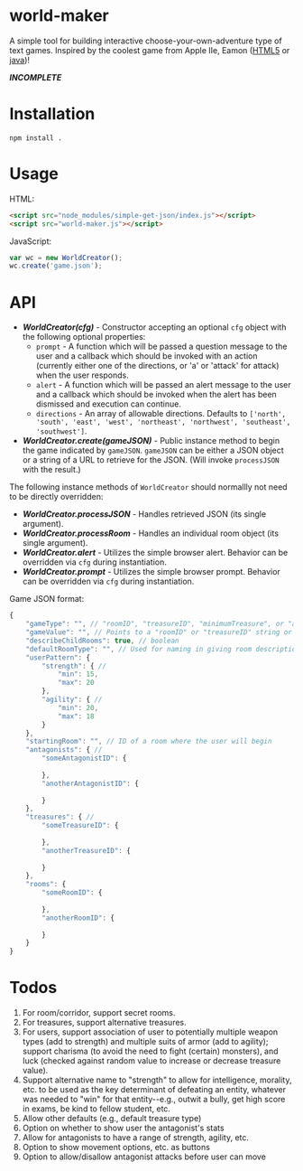 # world-maker

A simple tool for building interactive choose-your-own-adventure
type of text games. Inspired by the coolest game from Apple IIe, Eamon ([HTML5](http://www.myabandonware.com/game/eamon-26k) or [java](http://www.eamonag.org/java/index.htm))!

***INCOMPLETE***

# Installation

`npm install .`

# Usage

HTML:
```html
<script src="node_modules/simple-get-json/index.js"></script>
<script src="world-maker.js"></script>
```

JavaScript:

```js
var wc = new WorldCreator();
wc.create('game.json');
```

# API

- ***WorldCreator(cfg)*** - Constructor accepting an optional `cfg` object with the following optional properties:
    - `prompt` - A function which will be passed a question message to the user and a callback which should be invoked with an action (currently either one of the directions, or 'a' or 'attack' for attack) when the user responds.
    - `alert` - A function which will be passed an alert message to the user and a callback which should be invoked when the alert has been dismissed and execution can continue.
    - `directions` - An array of allowable directions. Defaults to `['north', 'south', 'east', 'west', 'northeast', 'northwest', 'southeast', 'southwest']`.
- ***WorldCreator.create(gameJSON)*** - Public instance method to begin the game indicated by `gameJSON`. `gameJSON` can be either a JSON object or a string of a URL to retrieve for the JSON. (Will invoke `processJSON` with the result.)

The following instance methods of `WorldCreator` should normallly not need to be directly overridden:

- ***WorldCreator.processJSON*** - Handles retrieved JSON (its single argument).
- ***WorldCreator.processRoom*** - Handles an individual room object (its single argument).
- ***WorldCreator.alert*** - Utilizes the simple browser alert. Behavior can be overridden via `cfg` during instantiation.
- ***WorldCreator.prompt*** - Utilizes the simple browser prompt. Behavior can be overridden via `cfg` during instantiation.

Game JSON format:

```js
{
    "gameType": "", // "roomID", "treasureID", "minimumTreasure", or "all"; defaults to "all"
    "gameValue": "", // Points to a "roomID" or "treasureID" string or a "minimumTreasure" numeric amount
    "describeChildRooms": true, // boolean
    "defaultRoomType": "", // Used for naming in giving room descriptions to the user. Might be "corridor", "hall", "room", etc.
    "userPattern": {
        "strength": { //
            "min": 15,
            "max": 20
        },
        "agility": { //
            "min": 20,
            "max": 18
        }
    },
    "startingRoom": "", // ID of a room where the user will begin
    "antagonists": { // 
        "someAntagonistID": {
            
        },
        "anotherAntagonistID": {
            
        }
    },
    "treasures": { // 
        "someTreasureID": {
            
        },
        "anotherTreasureID": {
            
        }
    },
    "rooms": {
        "someRoomID": {
            
        },
        "anotherRoomID": {
            
        }
    }
}
```

# Todos

1. For room/corridor, support secret rooms.
1. For treasures, support alternative treasures.
1. For users, support association of user to potentially multiple weapon types (add to strength) and multiple suits of armor (add to agility); support charisma (to avoid the need to fight (certain) monsters), and luck (checked against random value to increase or decrease treasure value).
1. Support alternative name to "strength" to allow for intelligence, morality, etc. to be used as the key determinant of defeating an entity, whatever was needed to "win" for that entity--e.g., outwit a bully, get high score in exams, be kind to fellow student, etc.
1. Allow other defaults (e.g., default treasure type)
1. Option on whether to show user the antagonist's stats
1. Allow for antagonists to have a range of strength, agility, etc.
1. Option to show movement options, etc. as buttons
1. Option to allow/disallow antagonist attacks before user can move
